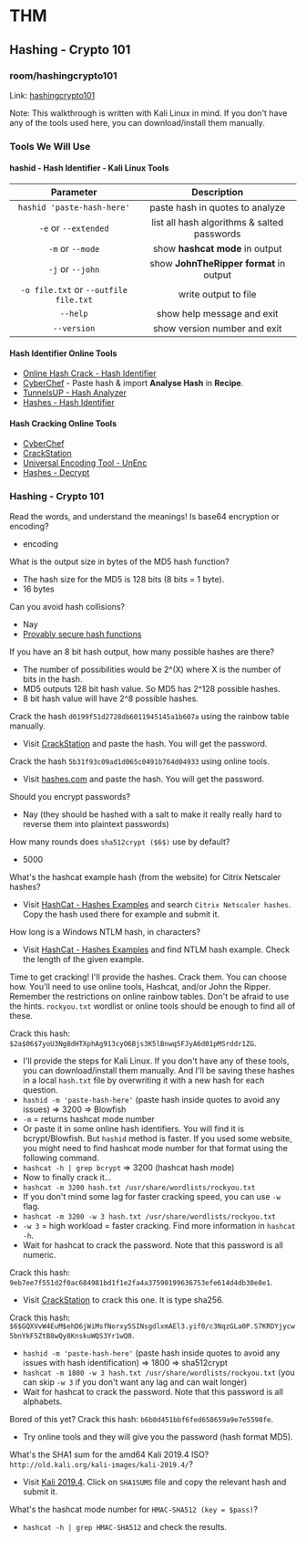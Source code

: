 # THM

## Hashing - Crypto 101

### room/hashingcrypto101

Link: [hashingcrypto101](https://tryhackme.com/room/hashingcrypto101)

Note: This walkthrough is written with Kali Linux in mind. If you don't have any of the tools used here, you can download/install them manually.

### Tools We Will Use

#### hashid - Hash Identifier - Kali Linux Tools

|             **Parameter**             |               **Description**               |
| :-----------------------------------: | :-----------------------------------------: |
|      `hashid 'paste-hash-here'`       |       paste hash in quotes to analyze       |
|         `-e` or `--extended`          | list all hash algorithms & salted passwords |
|           `-m` or `--mode`            |       show **hashcat mode** in output       |
|           `-j` or `--john`            |   show **JohnTheRipper format** in output   |
| `-o file.txt` or `--outfile file.txt` |            write output to file             |
|               `--help`                |         show help message and exit          |
|              `--version`              |        show version number and exit         |

#### Hash Identifier Online Tools

- [Online Hash Crack - Hash Identifier](https://www.onlinehashcrack.com/hash-identification.php)
- [CyberChef](https://gchq.github.io/CyberChef/) - Paste hash & import **Analyse Hash** in **Recipe**.
- [TunnelsUP - Hash Analyzer](https://www.tunnelsup.com/hash-analyzer/)
- [Hashes - Hash Identifier](https://hashes.com/en/tools/hash_identifier)

#### Hash Cracking Online Tools

- [CyberChef](https://gchq.github.io/CyberChef/)
- [CrackStation](https://crackstation.net/)
- [Universal Encoding Tool - UnEnc](https://www.unenc.com/)
- [Hashes - Decrypt](https://hashes.com/en/decrypt/hash)

### Hashing - Crypto 101

Read the words, and understand the meanings! Is base64 encryption or encoding?

- encoding

What is the output size in bytes of the MD5 hash function?

- The hash size for the MD5 is 128 bits (8 bits = 1 byte).
- 16 bytes

Can you avoid hash collisions?

- Nay
- [Provably secure hash functions](https://en.wikipedia.org/wiki/Security_of_cryptographic_hash_functions#Provably_secure_hash_functions)

If you have an 8 bit hash output, how many possible hashes are there?

- The number of possibilities would be 2^(X) where X is the number of bits in the hash.
- MD5 outputs 128 bit hash value. So MD5 has 2^128 possible hashes.
- 8 bit hash value will have 2^8 possible hashes.

Crack the hash `d0199f51d2728db6011945145a1b607a` using the rainbow table manually.

- Visit [CrackStation](https://crackstation.net/) and paste the hash. You will get the password.

Crack the hash `5b31f93c09ad1d065c0491b764d04933` using online tools.

- Visit [hashes.com](https://hashes.com/en/decrypt/hash) and paste the hash. You will get the password.

Should you encrypt passwords?

- Nay (they should be hashed with a salt to make it really really hard to reverse them into plaintext passwords)

How many rounds does `sha512crypt ($6$)` use by default?

- 5000

What's the hashcat example hash (from the website) for Citrix Netscaler hashes?

- Visit [HashCat - Hashes Examples](https://hashcat.net/wiki/doku.php?id=example_hashes) and search `Citrix Netscaler hashes`. Copy the hash used there for example and submit it.

How long is a Windows NTLM hash, in characters?

- Visit [HashCat - Hashes Examples](https://hashcat.net/wiki/doku.php?id=example_hashes) and find NTLM hash example. Check the length of the given example.

Time to get cracking!
I'll provide the hashes. Crack them. You can choose how. You'll need to use online tools, Hashcat, and/or John the Ripper. Remember the restrictions on online rainbow tables. Don't be afraid to use the hints. `rockyou.txt` wordlist or online tools should be enough to find all of these.

Crack this hash: `$2a$06$7yoU3Ng8dHTXphAg913cyO6Bjs3K5lBnwq5FJyA6d01pMSrddr1ZG`.

- I'll provide the steps for Kali Linux. If you don't have any of these tools, you can download/install them manually. And I'll be saving these hashes in a local `hash.txt` file by overwriting it with a new hash for each question.
- `hashid -m 'paste-hash-here'` (paste hash inside quotes to avoid any issues) => 3200 => Blowfish
- `-m` = returns hashcat mode number
- Or paste it in some online hash identifiers. You will find it is bcrypt/Blowfish. But `hashid` method is faster. If you used some website, you might need to find hashcat mode number for that format using the following command.
- `hashcat -h | grep bcrypt` => 3200 (hashcat hash mode)
- Now to finally crack it...
- `hashcat -m 3200 hash.txt /usr/share/wordlists/rockyou.txt`
- If you don't mind some lag for faster cracking speed, you can use `-w` flag.
- `hashcat -m 3200 -w 3 hash.txt /usr/share/wordlists/rockyou.txt`
- `-w 3` = high workload = faster cracking. Find more information in `hashcat -h`.
- Wait for hashcat to crack the password. Note that this password is all numeric.

Crack this hash: `9eb7ee7f551d2f0ac684981bd1f1e2fa4a37590199636753efe614d4db30e8e1`.

- Visit [CrackStation](https://crackstation.net/) to crack this one. It is type sha256.

Crack this hash: `$6$GQXVvW4EuM$ehD6jWiMsfNorxy5SINsgdlxmAEl3.yif0/c3NqzGLa0P.S7KRDYjycw5bnYkF5ZtB8wQy8KnskuWQS3Yr1wQ0`.

- `hashid -m 'paste-hash-here'` (paste hash inside quotes to avoid any issues with hash identification) => 1800 => sha512crypt
- `hashcat -m 1800 -w 3 hash.txt /usr/share/wordlists/rockyou.txt` (you can skip `-w 3` if you don't want any lag and can wait longer)
- Wait for hashcat to crack the password. Note that this password is all alphabets.

Bored of this yet? Crack this hash: `b6b0d451bbf6fed658659a9e7e5598fe`.

- Try online tools and they will give you the password (hash format MD5).

What's the SHA1 sum for the amd64 Kali 2019.4 ISO? `http://old.kali.org/kali-images/kali-2019.4/`?

- Visit [Kali 2019.4](http://old.kali.org/kali-images/kali-2019.4/). Click on `SHA1SUMS` file and copy the relevant hash and submit it.

What's the hashcat mode number for `HMAC-SHA512 (key = $pass)`?

- `hashcat -h | grep HMAC-SHA512` and check the results.
